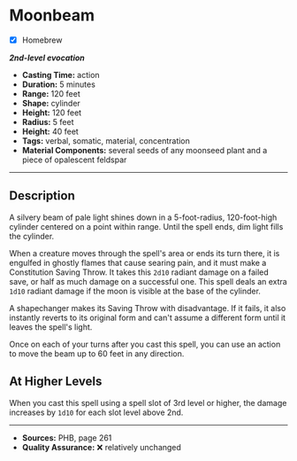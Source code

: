 # Moonbeam
- [x] Homebrew

***2nd-level evocation***
- **Casting Time:** action
- **Duration:** 5 minutes
- **Range:** 120 feet
- **Shape:** cylinder
- **Height:** 120 feet
- **Radius:** 5 feet
- **Height:** 40 feet
- **Tags:** verbal, somatic, material, concentration
- **Material Components:** several seeds of any moonseed plant and a piece of opalescent feldspar

---

## Description
A silvery beam of pale light shines down in a 5-foot-radius, 120-foot-high cylinder centered on a point within range.
Until the spell ends, dim light fills the cylinder.

When a creature moves through the spell's area or ends its turn there, it is engulfed in ghostly flames that cause searing pain, and it must make a Constitution Saving Throw.
It takes this `2d10` radiant damage on a failed save, or half as much damage on a successful one.
This spell deals an extra `1d10` radiant damage if the moon is visible at the base of the cylinder.

A shapechanger makes its Saving Throw with disadvantage.
If it fails, it also instantly reverts to its original form and can't assume a different form until it leaves the spell's light.

Once on each of your turns after you cast this spell, you can use an action to move the beam up to 60 feet in any direction.

## At Higher Levels
When you cast this spell using a spell slot of 3rd level or higher, the damage increases by `1d10` for each slot level above 2nd.

---

- **Sources:** PHB, page 261
- **Quality Assurance:** :x: relatively unchanged
